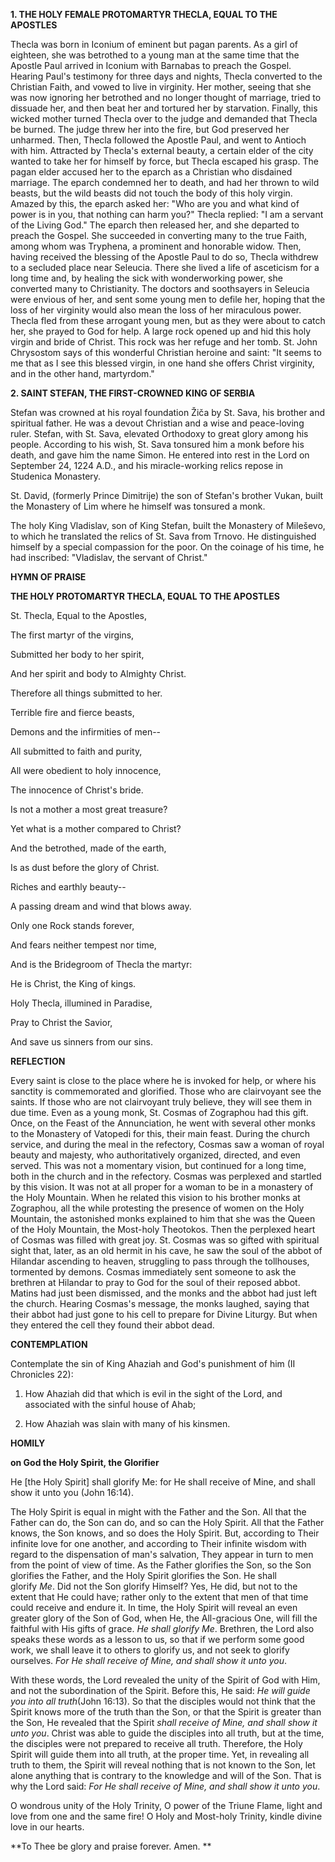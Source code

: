 
**1. THE HOLY FEMALE PROTOMARTYR THECLA, EQUAL TO THE APOSTLES**

Thecla was born in Iconium of eminent but pagan parents. As a girl of eighteen, she was betrothed to a young man at the same time that the Apostle Paul arrived in Iconium with Barnabas to preach the Gospel. Hearing Paul's testimony for three days and nights, Thecla converted to the Christian Faith, and vowed to live in virginity. Her mother, seeing that she was now ignoring her betrothed and no longer thought of marriage, tried to dissuade her, and then beat her and tortured her by starvation. Finally, this wicked mother turned Thecla over to the judge and demanded that Thecla be burned. The judge threw her into the fire, but God preserved her unharmed. Then, Thecla followed the Apostle Paul, and went to Antioch with him. Attracted by Thecla's external beauty, a certain elder of the city wanted to take her for himself by force, but Thecla escaped his grasp. The pagan elder accused her to the eparch as a Christian who disdained marriage. The eparch condemned her to death, and had her thrown to wild beasts, but the wild beasts did not touch the body of this holy virgin. Amazed by this, the eparch asked her: "Who are you and what kind of power is in you, that nothing can harm you?" Thecla replied: "I am a servant of the Living God." The eparch then released her, and she departed to preach the Gospel. She succeeded in converting many to the true Faith, among whom was Tryphena, a prominent and honorable widow. Then, having received the blessing of the Apostle Paul to do so, Thecla withdrew to a secluded place near Seleucia. There she lived a life of asceticism for a long time and, by healing the sick with wonderworking power, she converted many to Christianity. The doctors and soothsayers in Seleucia were envious of her, and sent some young men to defile her, hoping that the loss of her virginity would also mean the loss of her miraculous power. Thecla fled from these arrogant young men, but as they were about to catch her, she prayed to God for help. A large rock opened up and hid this holy virgin and bride of Christ. This rock was her refuge and her tomb. St. John Chrysostom says of this wonderful Christian heroine and saint: "It seems to me that as I see this blessed virgin, in one hand she offers Christ virginity, and in the other hand, martyrdom."

**2. SAINT STEFAN, THE FIRST-CROWNED KING OF SERBIA**


Stefan was crowned at his royal foundation Žiča by St. Sava, his brother and spiritual father. He was a devout Christian and a wise and peace-loving ruler. Stefan, with St. Sava, elevated Orthodoxy to great glory among his people. According to his wish, St. Sava tonsured him a monk before his death, and gave him the name Simon. He entered into rest in the Lord on September 24, 1224 A.D., and his miracle-working relics repose in Studenica Monastery.

St. David, (formerly Prince Dimitrije) the son of Stefan's brother Vukan, built the Monastery of Lim where he himself was tonsured a monk.

The holy King Vladislav, son of King Stefan, built the Monastery of Mileševo, to which he translated the relics of St. Sava from Trnovo. He distinguished himself by a special compassion for the poor. On the coinage of his time, he had inscribed: "Vladislav, the servant of Christ."



**HYMN OF PRAISE**


**THE HOLY PROTOMARTYR THECLA, EQUAL TO THE APOSTLES**

St. Thecla, Equal to the Apostles, 


The first martyr of the virgins,


Submitted her body to her spirit,


And her spirit and body to Almighty Christ.


Therefore all things submitted to her.


Terrible fire and fierce beasts,


Demons and the infirmities of men--


All submitted to faith and purity,


All were obedient to holy innocence, 


The innocence of Christ's bride.


Is not a mother a most great treasure? 


Yet what is a mother compared to Christ?


And the betrothed, made of the earth,


Is as dust before the glory of Christ.


Riches and earthly beauty--


A passing dream and wind that blows away.


Only one Rock stands forever,


And fears neither tempest nor time,


And is the Bridegroom of Thecla the martyr:


He is Christ, the King of kings.


Holy Thecla, illumined in Paradise,


Pray to Christ the Savior,


And save us sinners from our sins.


**REFLECTION**

Every saint is close to the place where he is invoked for help, or where his sanctity is commemorated and glorified. Those who are clairvoyant see the saints. If those who are not clairvoyant truly believe, they will see them in due time. Even as a young monk, St. Cosmas of Zographou had this gift. Once, on the Feast of the Annunciation, he went with several other monks to the Monastery of Vatopedi for this, their main feast. During the church service, and during the meal in the refectory, Cosmas saw a woman of royal beauty and majesty, who authoritatively organized, directed, and even served. This was not a momentary vision, but continued for a long time, both in the church and in the refectory. Cosmas was perplexed and startled by this vision. It was not at all proper for a woman to be in a monastery of the Holy Mountain. When he related this vision to his brother monks at Zographou, all the while protesting the presence of women on the Holy Mountain, the astonished monks explained to him that she was the Queen of the Holy Mountain, the Most-holy Theotokos. Then the perplexed heart of Cosmas was filled with great joy. St. Cosmas was so gifted with spiritual sight that, later, as an old hermit in his cave, he saw the soul of the abbot of Hilandar ascending to heaven, struggling to pass through the tollhouses, tormented by demons. Cosmas immediately sent someone to ask the brethren at Hilandar to pray to God for the soul of their reposed abbot. Matins had just been dismissed, and the monks and the abbot had just left the church. Hearing Cosmas's message, the monks laughed, saying that their abbot had just gone to his cell to prepare for Divine Liturgy. But when they entered the cell they found their abbot dead.



**CONTEMPLATION**

Contemplate the sin of King Ahaziah and God's punishment of him (II Chronicles 22):


1.  How Ahaziah did that which is evil in the sight of the Lord, and associated with the sinful house of Ahab;


1.  How Ahaziah was slain with many of his kinsmen.



**HOMILY**

**on God the Holy Spirit, the Glorifier**

He [the Holy Spirit] shall glorify Me: for He shall receive of Mine, and shall show it unto you (John 16:14).

The Holy Spirit is equal in might with the Father and the Son. All that the Father can do, the Son can do, and so can the Holy Spirit. All that the Father knows, the Son knows, and so does the Holy Spirit. But, according to Their infinite love for one another, and according to Their infinite wisdom with regard to the dispensation of man's salvation, They appear in turn to men from the point of view of time. As the Father glorifies the Son, so the Son glorifies the Father, and the Holy Spirit glorifies the Son. He shall glorify *Me*. Did not the Son glorify Himself? Yes, He did, but not to the extent that He could have; rather only to the extent that men of that time could receive and endure it. In time, the Holy Spirit will reveal an even greater glory of the Son of God, when He, the All-gracious One, will fill the faithful with His gifts of grace. *He shall glorify Me*. Brethren, the Lord also speaks these words as a lesson to us, so that if we perform some good work, we shall leave it to others to glorify us, and not seek to glorify ourselves. *For He shall receive of Mine, and shall show it unto you*.

With these words, the Lord revealed the unity of the Spirit of God with Him, and not the subordination of the Spirit. Before this, He said: *He will guide you into all truth*(John 16:13). So that the disciples would not think that the Spirit knows more of the truth than the Son, or that the Spirit is greater than the Son, He revealed that the Spirit *shall receive of Mine, and shall show it unto you*. Christ was able to guide the disciples into all truth, but at the time, the disciples were not prepared to receive all truth. Therefore, the Holy Spirit will guide them into all truth, at the proper time. Yet, in revealing all truth to them, the Spirit will reveal nothing that is not known to the Son, let alone anything that is contrary to the knowledge and will of the Son. That is why the Lord said: *For He shall receive of Mine, and shall show it unto you*. 

O wondrous unity of the Holy Trinity, O power of the Triune Flame, light and love from one and the same fire! O Holy and Most-holy Trinity, kindle divine love in our hearts.

**To Thee be glory and praise forever. Amen.
**

